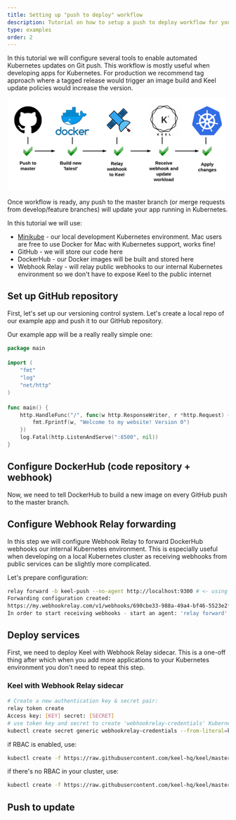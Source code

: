 ```yaml
---
title: Setting up "push to deploy" workflow
description: Tutorial on how to setup a push to deploy workflow for your apps
type: examples
order: 2
---
```


In this tutorial we will configure several tools to enable automated Kubernetes updates on Git push. This workflow is mostly useful when developing apps for Kubernetes. For production we recommend tag approach where a tagged release would trigger an image build and Keel update policies would increase the version.

![Keel Force Workflow](/images/examples/force-workflow.png)

Once workflow is ready, any push to the master branch (or merge requests from develop/feature branches) will update your app running in Kubernetes.

In this tutorial we will use:

* [Minikube](https://github.com/kubernetes/minikube#what-is-minikube) - our local development Kubernetes environment. Mac users are free to use Docker for Mac with Kubernetes support, works fine!
* GitHub - we will store our code here
* DockerHub - our Docker images will be built and stored here
* Webhook Relay - will relay public webhooks to our internal Kubernetes environment so we don't have to expose Keel to the public internet

## Set up GitHub repository

First, let's set up our versioning control system. Let's create a local repo of our example app and push it to our GitHub repository.

Our example app will be a really really simple one:

```go
package main

import (
	"fmt"
	"log"
	"net/http"
)

func main() {
	http.HandleFunc("/", func(w http.ResponseWriter, r *http.Request) {
		fmt.Fprintf(w, "Welcome to my website! Version 0")
	})
	log.Fatal(http.ListenAndServe(":8500", nil))
}
```

## Configure DockerHub (code repository + webhook)

Now, we need to tell DockerHub to build a new image on every GitHub push to the master branch.

## Configure Webhook Relay forwarding

In this step we will configure Webhook Relay to forward DockerHub webhooks our internal Kubernetes environment. This is especially useful when developing on a local Kubernetes cluster as receiving webhooks from public services can be slightly more complicated.

Let's prepare configuration:

```bash
relay forward -b keel-push --no-agent http://localhost:9300 # <- using localhost as webhookrelayd agent will be running as a sidecar
Forwarding configuration created: 
https://my.webhookrelay.com/v1/webhooks/690cbe33-988a-49a4-bf46-5523e2f63061 -> http://localhost:9300  # <- got our public endpoint!
In order to start receiving webhooks - start an agent: 'relay forward'
```

## Deploy services

First, we need to deploy Keel with Webhook Relay sidecar. This is a one-off thing after which when you add more applications to your Kubernetes environment you don't need to repeat this step.

### Keel with Webhook Relay sidecar

```bash
# Create a new authentication key & secret pair:
relay token create
Access key: [KEY] secret: [SECRET]
# use token key and secret to create 'webhookrelay-credentials' Kubernetes secret
kubectl create secret generic webhookrelay-credentials --from-literal=key=[KEY] --from-literal=secret=[SECRET]
```

if RBAC is enabled, use:

```bash
kubectl create -f https://raw.githubusercontent.com/keel-hq/keel/master/deployment/deployment-rbac-whr-sidecar.yaml
```

if there's no RBAC in your cluster, use:

```bash
kubectl create -f https://raw.githubusercontent.com/keel-hq/keel/master/deployment/deployment-norbac-whr-sidecar.yaml
```

## Push to update
